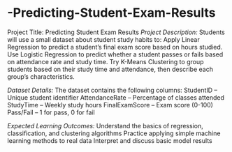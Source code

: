# -Predicting-Student-Exam-Results
 Project Title: Predicting Student Exam Results 
*Project Description:* 
Students will use a small dataset about student study habits to: 
Apply Linear Regression to predict a student’s final exam score based on hours studied. 
Use Logistic Regression to predict whether a student passes or fails based on attendance rate and study time. 
Try K-Means Clustering to group students based on their study time and attendance, then describe each group’s characteristics. 


*Dataset Details:* 
The dataset contains the following columns: 
StudentID – Unique student identifier 
AttendanceRate – Percentage of classes attended 
StudyTime – Weekly study hours 
FinalExamScore – Exam score (0-100) 
Pass/Fail – 1 for pass, 0 for fail 




*Expected Learning Outcomes:* 
Understand the basics of regression, classification, and clustering algorithms 
Practice applying simple machine learning methods to real data 
Interpret and discuss basic model results
